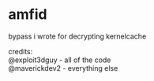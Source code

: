 # amfid

bypass i wrote for decrypting kernelcache


credits:
<br>
@exploit3dguy - all of the code
<br>
@maverickdev2 - everything else
